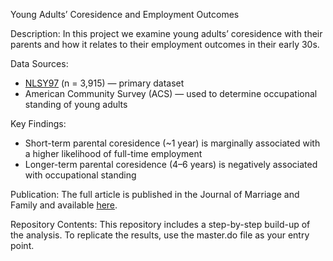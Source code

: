 Young Adults’ Coresidence and Employment Outcomes

Description:
In this project we examine young adults’ coresidence with their parents and how it relates to their employment outcomes in their early 30s.

Data Sources:
- [NLSY97]([url](https://www.bls.gov/nls/nlsy97.htm))  (n = 3,915) — primary dataset
- American Community Survey (ACS) — used to determine occupational standing of young adults

Key Findings:
- Short-term parental coresidence (~1 year) is marginally associated with a higher likelihood of full-time employment
- Longer-term parental coresidence (4–6 years) is negatively associated with occupational standing

Publication:
The full article is published in the Journal of Marriage and Family and available [here]([url](https://onlinelibrary-wiley-com.ezproxy.lib.utexas.edu/doi/10.1111/jomf.13001)). 

Repository Contents:
This repository includes a step-by-step build-up of the analysis.
To replicate the results, use the master.do file as your entry point.
